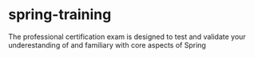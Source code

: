 # spring-training
The professional certification exam is designed to test and validate your underestanding of and familiary with core aspects of Spring
